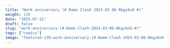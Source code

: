 ```yaml
---
title: "Work anniversary (# Name Clash 2024 03 06 NkgzAz6 #)"
weight: 139
date: "2025-07-11"
draft: false
slug: "work-anniversary-(#-Name-Clash-2024-03-06-NkgzAz6-#)"
tags: ["comics"]
image: "featured-139-work-anniversary-(#-Name-Clash-2024-03-06-NkgzAz6-#).jpg"
---
```

